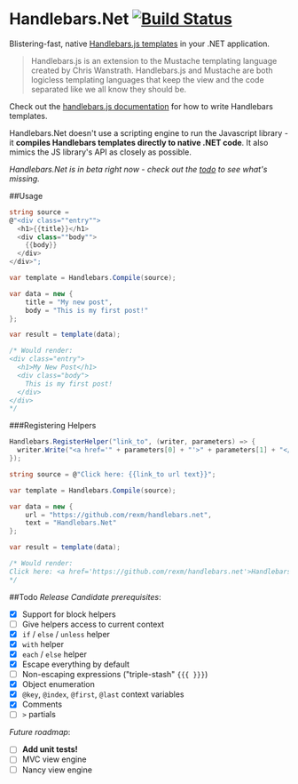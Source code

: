 Handlebars.Net [![Build Status](https://travis-ci.org/rexm/Handlebars.Net.svg?branch=master)](https://travis-ci.org/rexm/Handlebars.Net)
==============

Blistering-fast, native [Handlebars.js templates](http://handlebarsjs.com) in your .NET application.

>Handlebars.js is an extension to the Mustache templating language created by Chris Wanstrath. Handlebars.js and Mustache are both logicless templating languages that keep the view and the code separated like we all know they should be.

Check out the [handlebars.js documentation](http://handlebarsjs.com) for how to write Handlebars templates.

Handlebars.Net doesn't use a scripting engine to run the Javascript library - it **compiles Handlebars templates directly to native .NET code**. It also mimics the JS library's API as closely as possible.

_Handlebars.Net is in beta right now - check out the [todo](#todo) to see what's missing._

##Usage

```c#
string source =
@"<div class=""entry"">
  <h1>{{title}}</h1>
  <div class=""body"">
    {{body}}
  </div>
</div>";

var template = Handlebars.Compile(source);

var data = new {
    title = "My new post",
    body = "This is my first post!"
};

var result = template(data);

/* Would render:
<div class="entry">
  <h1>My New Post</h1>
  <div class="body">
    This is my first post!
  </div>
</div>
*/
```

###Registering Helpers
```c#
Handlebars.RegisterHelper("link_to", (writer, parameters) => {
  writer.Write("<a href='" + parameters[0] + "'>" + parameters[1] + "</a>");
});

string source = @"Click here: {{link_to url text}}";

var template = Handlebars.Compile(source);

var data = new {
    url = "https://github.com/rexm/handlebars.net",
    text = "Handlebars.Net"
};

var result = template(data);

/* Would render:
Click here: <a href='https://github.com/rexm/handlebars.net'>Handlebars.Net</a>
*/
```


##Todo
_Release Candidate prerequisites_:
- [x] Support for block helpers
- [ ] Give helpers access to current context
- [x] `if` / `else` / `unless` helper
- [x] `with` helper
- [x] `each` / `else` helper
- [x] Escape everything by default
- [ ] Non-escaping expressions ("triple-stash" `{{{ }}}`)
- [x] Object enumeration
- [x] `@key`, `@index`, `@first`, `@last` context variables
- [x] Comments
- [ ] `>` partials

_Future roadmap_:
- [ ] **Add unit tests!**
- [ ] MVC view engine
- [ ] Nancy view engine
